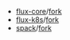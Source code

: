 * [flux-core](https://github.com/flux-framework/flux-core)/[fork](https://github.com/rountree/flux-core) 
* [flux-k8s](https://github.com/flux-framework/flux-k8s)/[fork](https://github.com/rountree/flux-k8s)
* [spack](https://github.com/spack/spack)/[fork](https://github.com/rountree/spack)
